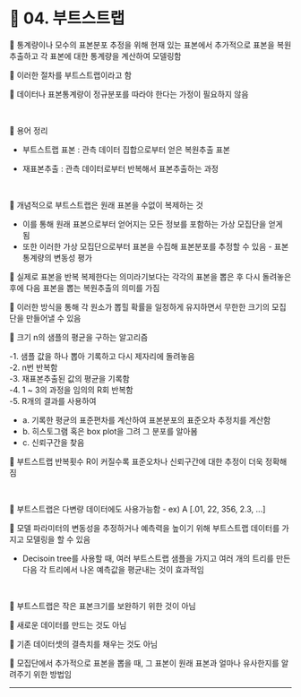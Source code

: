 # 🎰 04. 부트스트랩  

🎲 통계량이나 모수의 표본분포 추정을 위해 현재 있는 표본에서 추가적으로 표본을 복원추출하고 각 표본에 대한 통계량을 계산하여 모델링함  

🎲 이러한 절차를 부트스트랩이라고 함  

🎲 데이터나 표본통계량이 정규분포를 따라야 한다는 가정이 필요하지 않음  

<br>  

🎲 용어 정리  

- 부트스트랩 표본 : 관측 데이터 집합으로부터 얻은 복원추출 표본  
   
- 재표본추출 : 관측 데이터로부터 반복해서 표본추출하는 과정  
   
<br>  

🎲 개념적으로 부트스트랩은 원래 표본을 수없이 복제하는 것  
- 이를 통해 원래 표본으로부터 얻어지는 모든 정보를 포함하는 가상 모집단을 얻게 됨  
- 또한 이러한 가상 모집단으로부터 표본을 수집해 표본분포를 추정할 수 있음 - 표본통계량의 변동성 평가  
  
   
🎲 실제로 표본을 반복 복제한다는 의미라기보다는 각각의 표본을 뽑은 후 다시 돌려놓은 후에 다음 표본을 뽑는 복원추출의 의미를 가짐  

🎲 이러한 방식을 통해 각 원소가 뽑힐 확률을 일정하게 유지하면서 무한한 크기의 모집단을 만들어낼 수 있음  

🎲 크기 n의 샘플의 평균을 구하는 알고리즘  


-1. 샘플 값을 하나 뽑아 기록하고 다시 제자리에 돌려놓음  
-2. n번 반복함  
-3. 재표본추출된 값의 평균을 기록함  
-4. 1 ~ 3의 과정을 임의의 R회 반복함  
-5. R개의 결과를 사용하여   
  - a. 기록한 평균의 표준편차를 계산하여 표본분포의 표준오차 추정치를 계산함  
  - b. 히스토그램 혹은 box plot을 그려 그 분포를 알아봄  
  - c. 신뢰구간을 찾음  
      
🎲 부트스트랩 반복횟수 R이 커질수록 표준오차나 신뢰구간에 대한 추정이 더욱 정확해짐  

<br>  

🎲 부트스트랩은 다변량 데이터에도 사용가능함 - ex) A [.01, 22, 356, 2.3, ...]  

🎲 모델 파라미터의 변동성을 추정하거나 예측력을 높이기 위해 부트스트랩 데이터를 가지고 모델링을 할 수 있음  
- Decisoin tree를 사용할 때, 여러 부트스트랩 샘플을 가지고 여러 개의 트리를 만든 다음 각 트리에서 나온 예측값을 평균내는 것이 효과적임  
 
<br>  

🎲 부트스트랩은 작은 표본크기를 보완하기 위한 것이 아님  

🎲 새로운 데이터를 만드는 것도 아님  

🎲 기존 데이터셋의 결측치를 채우는 것도 아님  

🎲 모집단에서 추가적으로 표본을 뽑을 때, 그 표본이 원래 표본과 얼마나 유사한지를 알려주기 위한 방법임  

***  
